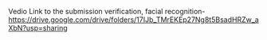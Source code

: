 Vedio Link to the submission verification, facial recognition- https://drive.google.com/drive/folders/17IJb_TMrEKEp27Ng8t5BsadHRZw_aXbN?usp=sharing
